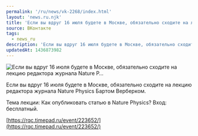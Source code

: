 ```yaml
---
permalink: '/ru/news/vk-2268/index.html'
layout: 'news.ru.njk'
title: 'Если вы вдруг 16 июля будете в Москве, обязательно сходите на лекцию редактора журнала Nature P…'
source: ВКонтакте
tags:
  - news_ru
description: 'Если вы вдруг 16 июля будете в Москве, обязательно сходите на лекцию редактора журнала Nature P…'
updatedAt: 1436873982
---
```

![Если вы вдруг 16 июля будете в Москве, обязательно сходите на лекцию редактора журнала Nature P…](https://sun9-42.userapi.com/impf/c629119/v629119484/f934/JwyHXAmHc14.jpg?size=500x500&quality=96&proxy=1&sign=f58d9611203f86ddf03a073abde63fbf&c_uniq_tag=Ylq8fiqEueE3UQ2vDiMj_9yGbYYrU38O7o6fGQWXpk0&type=album)

Если вы вдруг 16 июля будете в Москве, обязательно сходите на лекцию редактора журнала Nature Physics Бартом Верберком.

Тема лекции: Как опубликовать статью в Nature Physics?
Вход: бесплатный.

[https://rqc.timepad.ru/event/223652/](https://rqc.timepad.ru/event/223652/)
